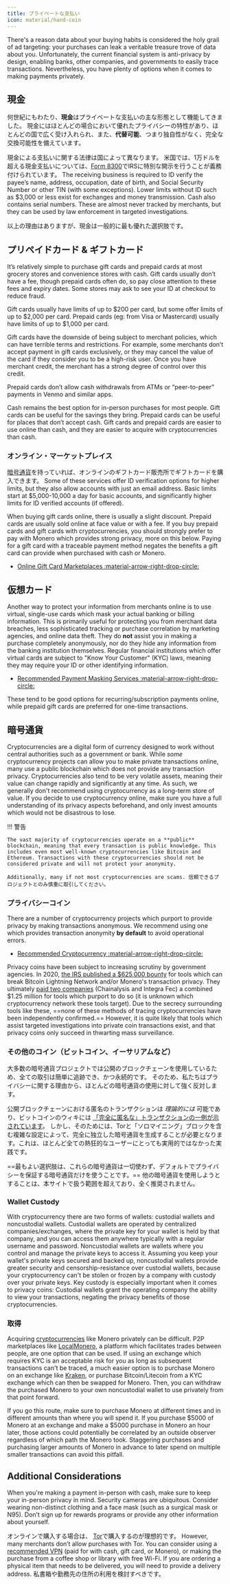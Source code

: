 ```yaml
---
title: プライベートな支払い
icon: material/hand-coin
---
```


There's a reason data about your buying habits is considered the holy grail of ad targeting: your purchases can leak a veritable treasure trove of data about you. Unfortunately, the current financial system is anti-privacy by design, enabling banks, other companies, and governments to easily trace transactions. Nevertheless, you have plenty of options when it comes to making payments privately.

## 現金

何世紀にもわたり、**現金**はプライベートな支払いの主な形態として機能してきました。 現金にはほとんどの場合において優れたプライバシーの特性があり、ほとんどの国で広く受け入れられ、また、**代替可能**、つまり独自性がなく、完全な交換可能性を備えています。

現金による支払いに関する法律は国によって異なります。 米国では、1万ドルを超える現金支払いについては、[Form 8300](https://www.irs.gov/businesses/small-businesses-self-employed/form-8300-and-reporting-cash-payments-of-over-10000)でIRSに特別な開示を行うことが義務付けられています。 The receiving business is required to ID verify the payee’s name, address, occupation, date of birth, and Social Security Number or other TIN (with some exceptions). Lower limits without ID such as $3,000 or less exist for exchanges and money transmission. Cash also contains serial numbers. These are almost never tracked by merchants, but they can be used by law enforcement in targeted investigations.

以上の理由はありますが、現金は一般的に最も優れた選択肢です。

## プリペイドカード & ギフトカード

It’s relatively simple to purchase gift cards and prepaid cards at most grocery stores and convenience stores with cash. Gift cards usually don’t have a fee, though prepaid cards often do, so pay close attention to these fees and expiry dates. Some stores may ask to see your ID at checkout to reduce fraud.

Gift cards usually have limits of up to $200 per card, but some offer limits of up to $2,000 per card. Prepaid cards (eg: from Visa or Mastercard) usually have limits of up to $1,000 per card.

Gift cards have the downside of being subject to merchant policies, which can have terrible terms and restrictions. For example, some merchants don’t accept payment in gift cards exclusively, or they may cancel the value of the card if they consider you to be a high-risk user. Once you have merchant credit, the merchant has a strong degree of control over this credit.

Prepaid cards don’t allow cash withdrawals from ATMs or “peer-to-peer” payments in Venmo and similar apps.

Cash remains the best option for in-person purchases for most people. Gift cards can be useful for the savings they bring. Prepaid cards can be useful for places that don’t accept cash. Gift cards and prepaid cards are easier to use online than cash, and they are easier to acquire with cryptocurrencies than cash.

### オンライン・マーケットプレイス

[暗号通貨](../cryptocurrency.md)を持っていれば、オンラインのギフトカード販売所でギフトカードを購入できます。 Some of these services offer ID verification options for higher limits, but they also allow accounts with just an email address. Basic limits start at $5,000-10,000 a day for basic accounts, and significantly higher limits for ID verified accounts (if offered).

When buying gift cards online, there is usually a slight discount. Prepaid cards are usually sold online at face value or with a fee. If you buy prepaid cards and gift cards with cryptocurrencies, you should strongly prefer to pay with Monero which provides strong privacy, more on this below. Paying for a gift card with a traceable payment method negates the benefits a gift card can provide when purchased with cash or Monero.

- [Online Gift Card Marketplaces :material-arrow-right-drop-circle:](../financial-services.md#gift-card-marketplaces)

## 仮想カード

Another way to protect your information from merchants online is to use virtual, single-use cards which mask your actual banking or billing information. This is primarily useful for protecting you from merchant data breaches, less sophisticated tracking or purchase correlation by marketing agencies, and online data theft. They do **not** assist you in making a purchase completely anonymously, nor do they hide any information from the banking institution themselves. Regular financial institutions which offer virtual cards are subject to "Know Your Customer" (KYC) laws, meaning they may require your ID or other identifying information.

- [Recommended Payment Masking Services :material-arrow-right-drop-circle:](../financial-services.md#payment-masking-services)

These tend to be good options for recurring/subscription payments online, while prepaid gift cards are preferred for one-time transactions.

## 暗号通貨

Cryptocurrencies are a digital form of currency designed to work without central authorities such as a government or bank. While *some* cryptocurrency projects can allow you to make private transactions online, many use a public blockchain which does not provide any transaction privacy. Cryptocurrencies also tend to be very volatile assets, meaning their value can change rapidly and significantly at any time. As such, we generally don't recommend using cryptocurrency as a long-term store of value. If you decide to use cryptocurrency online, make sure you have a full understanding of its privacy aspects beforehand, and only invest amounts which would not be disastrous to lose.

!!! 警告

    The vast majority of cryptocurrencies operate on a **public** blockchain, meaning that every transaction is public knowledge. This includes even most well-known cryptocurrencies like Bitcoin and Ethereum. Transactions with these cryptocurrencies should not be considered private and will not protect your anonymity.
    
    Additionally, many if not most cryptocurrencies are scams. 信頼できるプロジェクトとのみ慎重に取引してください。

### プライバシーコイン

There are a number of cryptocurrency projects which purport to provide privacy by making transactions anonymous. We recommend using one which provides transaction anonymity **by default** to avoid operational errors.

- [Recommended Cryptocurrency :material-arrow-right-drop-circle:](../cryptocurrency.md#coins)

Privacy coins have been subject to increasing scrutiny by government agencies. In 2020, [the IRS published a $625,000 bounty](https://www.forbes.com/sites/kellyphillipserb/2020/09/14/irs-will-pay-up-to-625000-if-you-can-crack-monero-other-privacy-coins/?sh=2e9808a085cc) for tools which can break Bitcoin Lightning Network and/or Monero's transaction privacy. They ultimately [paid two companies](https://sam.gov/opp/5ab94eae1a8d422e88945b64181c6018/view) (Chainalysis and Integra Fec) a combined $1.25 million for tools which purport to do so (it is unknown which cryptocurrency network these tools target). Due to the secrecy surrounding tools like these, ==none of these methods of tracing cryptocurrencies have been independently confirmed.== However, it is quite likely that tools which assist targeted investigations into private coin transactions exist, and that privacy coins only succeed in thwarting mass surveillance.

### その他のコイン（ビットコイン、イーサリアムなど）

大多数の暗号通貨プロジェクトでは公開のブロックチェーンを使用しているため、全ての取引は簡単に追跡でき、かつ永続的です。 そのため、私たちはプライバシーに関する理由から、ほとんどの暗号通貨の使用に対して強く反対します。

公開ブロックチェーンにおける匿名のトランザクションは *理論的には* 可能であり、ビットコインのウィキには [「完全に匿名な」トランザクションの一例が示されています](https://en.bitcoin.it/wiki/Privacy#Example_-_A_perfectly_private_donation)。 しかし、そのためには、Torと「ソロマイニング」ブロックを含む複雑な設定によって、完全に独立した暗号通貨を生成することが必要となります。これは、ほとんど全ての熱狂的なユーザーにとっても実用的ではなかった実践です。

==最もよい選択肢は、これらの暗号通貨は一切使わず、デフォルトでプライバシーを保証する暗号通貨だけを使うことです。== 他の暗号通貨を使用しようとすることは、本サイトで扱う範囲を超えており、全く推奨されません。

### Wallet Custody

With cryptocurrency there are two forms of wallets: custodial wallets and noncustodial wallets. Custodial wallets are operated by centralized companies/exchanges, where the private key for your wallet is held by that company, and you can access them anywhere typically with a regular username and password. Noncustodial wallets are wallets where you control and manage the private keys to access it. Assuming you keep your wallet's private keys secured and backed up, noncustodial wallets provide greater security and censorship-resistance over custodial wallets, because your cryptocurrency can't be stolen or frozen by a company with custody over your private keys. Key custody is especially important when it comes to privacy coins: Custodial wallets grant the operating company the ability to view your transactions, negating the privacy benefits of those cryptocurrencies.

### 取得

Acquiring [cryptocurrencies](../cryptocurrency.md) like Monero privately can be difficult. P2P marketplaces like [LocalMonero](https://localmonero.co/), a platform which facilitates trades between people, are one option that can be used. If using an exchange which requires KYC is an acceptable risk for you as long as subsequent transactions can't be traced, a much easier option is to purchase Monero on an exchange like [Kraken](https://kraken.com/), or purchase Bitcoin/Litecoin from a KYC exchange which can then be swapped for Monero. Then, you can withdraw the purchased Monero to your own noncustodial wallet to use privately from that point forward.

If you go this route, make sure to purchase Monero at different times and in different amounts than where you will spend it. If you purchase $5000 of Monero at an exchange and make a $5000 purchase in Monero an hour later, those actions could potentially be correlated by an outside observer regardless of which path the Monero took. Staggering purchases and purchasing larger amounts of Monero in advance to later spend on multiple smaller transactions can avoid this pitfall.

## Additional Considerations

When you're making a payment in-person with cash, make sure to keep your in-person privacy in mind. Security cameras are ubiquitous. Consider wearing non-distinct clothing and a face mask (such as a surgical mask or N95). Don’t sign up for rewards programs or provide any other information about yourself.

オンラインで購入する場合は、 [Tor](tor-overview.md)で購入するのが理想的です。 However, many merchants don’t allow purchases with Tor. You can consider using a [recommended VPN](../vpn.md) (paid for with cash, gift card, or Monero), or making the purchase from a coffee shop or library with free Wi-Fi. If you are ordering a physical item that needs to be delivered, you will need to provide a delivery address. 私書箱や勤務先の住所の利用を検討すべきです。

